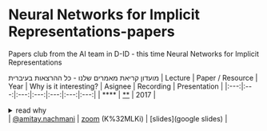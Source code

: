 # Neural Networks for Implicit Representations-papers
Papers club from the AI team in D-ID  - this time Neural Networks for Implicit Representations


מועדון קריאת מאמרים שלנו - כל ההרצאות בעיברית
| Lecture | Paper / Resource | Year | Why is it interesting? | Asignee | Recording | Presentation |
|:---:|:---:|:---:|:---:|:---:|:---:|:---:|
| **** | [**](Link) | 2017 | <details><summary>read why</summary></details> | [@amitay.nachmani](https://github.com/matan-feldman) | [zoom](zoom_link) (K%32MLKi) | [slides](google slides) |
